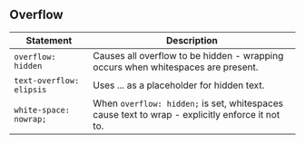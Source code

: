 ## Overflow

Statement | Description
--- | ---
`overflow: hidden` | Causes all overflow to be hidden - wrapping occurs when whitespaces are present.
`text-overflow: elipsis` | Uses ... as a placeholder for hidden text.
`white-space: nowrap;` | When `overflow: hidden;` is set, whitespaces cause text to wrap - explicitly enforce it not to.

